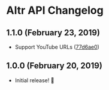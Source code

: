 # Altr API Changelog

## 1.1.0 (February 23, 2019)

- Support YouTube URLs ([77d6ae0](https://github.com/jolaleye/altr-api/commit/77d6ae0))

## 1.0.0 (February 20, 2019)

- Initial release! 🎉
